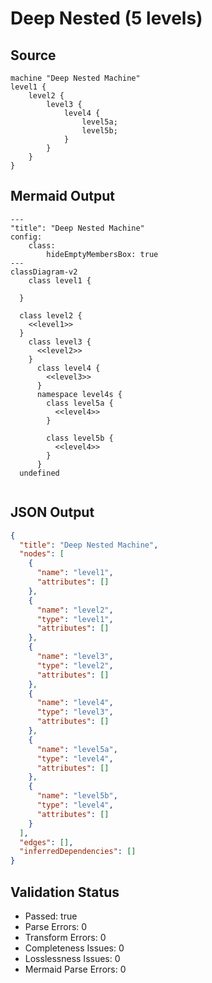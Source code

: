 # Deep Nested (5 levels)

## Source
```machine
machine "Deep Nested Machine"
level1 {
    level2 {
        level3 {
            level4 {
                level5a;
                level5b;
            }
        }
    }
}
```

## Mermaid Output
```mermaid
---
"title": "Deep Nested Machine"
config:
    class:
        hideEmptyMembersBox: true
---
classDiagram-v2
    class level1 {
    
  }

  class level2 {
    <<level1>>
  }
    class level3 {
      <<level2>>
    }
      class level4 {
        <<level3>>
      }
      namespace level4s {
        class level5a {
          <<level4>>
        }

        class level5b {
          <<level4>>
        }
      }
  undefined
  

```

## JSON Output
```json
{
  "title": "Deep Nested Machine",
  "nodes": [
    {
      "name": "level1",
      "attributes": []
    },
    {
      "name": "level2",
      "type": "level1",
      "attributes": []
    },
    {
      "name": "level3",
      "type": "level2",
      "attributes": []
    },
    {
      "name": "level4",
      "type": "level3",
      "attributes": []
    },
    {
      "name": "level5a",
      "type": "level4",
      "attributes": []
    },
    {
      "name": "level5b",
      "type": "level4",
      "attributes": []
    }
  ],
  "edges": [],
  "inferredDependencies": []
}
```

## Validation Status
- Passed: true
- Parse Errors: 0
- Transform Errors: 0
- Completeness Issues: 0
- Losslessness Issues: 0
- Mermaid Parse Errors: 0
